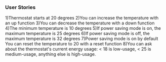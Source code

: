 ### User Stories ###

1)Thermostat starts at 20 degrees
2)You can increase the temperature with an up function
3)You can decrease the temperature with a down function
4)The minimum temperature is 10 degrees
5)If power saving mode is on, the maximum temperature is 25 degrees
6)If power saving mode is off, the maximum temperature is 32 degrees
7)Power saving mode is on by default
You can reset the temperature to 20 with a reset function
8)You can ask about the thermostat's current energy usage: < 18 is low-usage, < 25 is medium-usage, anything else is high-usage.
